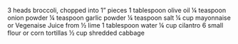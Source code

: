 3 heads broccoli, chopped into 1” pieces
1 tablespoon olive oil
¼ teaspoon onion powder
¼ teaspoon garlic powder
¼ teaspoon salt
¼ cup mayonnaise or Vegenaise
Juice from ½ lime
1 tablespoon water
¼ cup cilantro
6 small flour or corn tortillas
½ cup shredded cabbage
